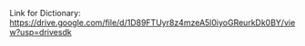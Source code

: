 Link for Dictionary:
https://drive.google.com/file/d/1D89FTUyr8z4mzeA5l0iyoGReurkDk0BY/view?usp=drivesdk
